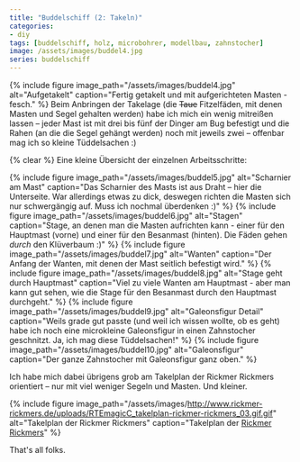 ```yaml
---
title: "Buddelschiff (2: Takeln)"
categories:
- diy
tags: [buddelschiff, holz, microbohrer, modellbau, zahnstocher]
image: /assets/images/buddel4.jpg
series: buddelschiff
---
```

{% include figure image_path="/assets/images/buddel4.jpg" alt="Aufgetakelt" caption="Fertig getakelt und mit aufgerichteten Masten - fesch." %}
Beim Anbringen der Takelage (die ~~Taue~~ Fitzelfäden, mit denen Masten und Segel gehalten werden) habe ich mich ein wenig mitreißen lassen – jeder Mast ist mit drei bis fünf der Dinger am Bug befestigt und die Rahen (an die die Segel gehängt werden) noch mit jeweils zwei – offenbar mag ich so kleine Tüddelsachen :)


{% clear %}
Eine kleine Übersicht der einzelnen Arbeitsschritte:


{% include figure image_path="/assets/images/buddel5.jpg" alt="Scharnier am Mast" caption="Das Scharnier des Masts ist aus Draht – hier die Unterseite. War allerdings etwas zu dick, deswegen richten die Masten sich nur schwergängig auf. Muss ich nochmal überdenken :)" %}
{% include figure image_path="/assets/images/buddel6.jpg" alt="Stagen" caption="Stage, an denen man die Masten aufrichten kann - einer für den Hauptmast (vorne) und einer für den Besanmast (hinten).  Die Fäden gehen _durch_ den Klüverbaum :)" %}
{% include figure image_path="/assets/images/buddel7.jpg" alt="Wanten" caption="Der Anfang der Wanten, mit denen der Mast seitlich befestigt wird." %}
{% include figure image_path="/assets/images/buddel8.jpg" alt="Stage geht durch Hauptmast" caption="Viel zu viele Wanten am Hauptmast - aber man kann gut sehen, wie die Stage für den Besanmast durch den Hauptmast durchgeht." %}
{% include figure image_path="/assets/images/buddel9.jpg" alt="Galeonsfigur Detail" caption="Weils grade gut passte (und weil ich wissen wollte, ob es geht) habe ich noch eine microkleine Galeonsfigur in einen Zahnstocher geschnitzt. Ja, ich mag diese Tüddelsachen!" %}
{% include figure image_path="/assets/images/buddel10.jpg" alt="Galeonsfigur" caption="Der ganze Zahnstocher mit Galeonsfigur ganz oben." %}

Ich habe mich dabei übrigens grob am Takelplan der Rickmer Rickmers orientiert – nur mit viel weniger Segeln und Masten. Und kleiner.

{% include figure image_path="/assets/images/http://www.rickmer-rickmers.de/uploads/RTEmagicC_takelplan-rickmer-rickmers_03.gif.gif" alt="Takelplan der Rickmer Rickmers" caption="Takelplan der [Rickmer Rickmers](http://www.rickmer-rickmers.de/museum/seitenriss/)" %}

That's all folks.